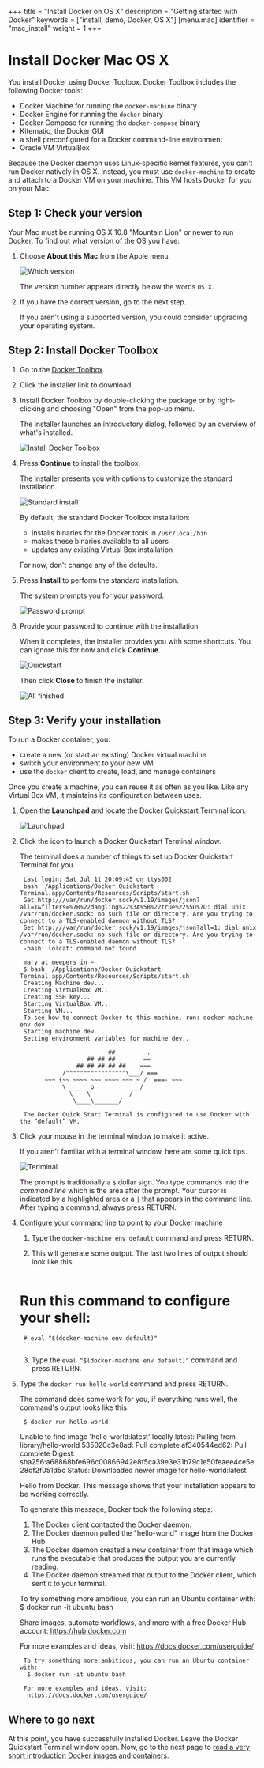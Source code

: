 +++
title = "Install Docker on OS X"
description = "Getting started with Docker"
keywords = ["install, demo, Docker, OS X"]
[menu.mac]
identifier = "mac_install"
weight = 1
+++

# Install Docker Mac OS X

You install Docker using Docker Toolbox. Docker Toolbox includes the following Docker tools:

* Docker Machine for running the `docker-machine` binary
* Docker Engine for running the `docker` binary
* Docker Compose for running the `docker-compose` binary
* Kitematic, the Docker GUI
* a shell preconfigured for a Docker command-line environment
* Oracle VM VirtualBox

Because the Docker daemon uses Linux-specific kernel features, you can't run
Docker natively in OS X. Instead, you must use `docker-machine` to create and
attach to a Docker VM on your machine. This VM hosts Docker for you on your Mac.

## Step 1: Check your version

Your Mac must be running OS X 10.8 "Mountain Lion" or newer to run Docker.
To find out what version of the OS you have:

1. Choose **About this Mac** from the Apple menu.

    ![Which version](/mac/images/which_version.png)

    The version number appears directly below the words `OS X`.

2. If you have the correct version, go to the next step.

    If you aren't using a supported version, you could consider upgrading your
    operating system.


## Step 2: Install Docker Toolbox

1. Go to the <a href="https://www.docker.com/toolbox" targe="_blank">Docker Toolbox</a>.

2. Click the installer link to download.

3. Install Docker Toolbox by double-clicking the package or by right-clicking
and choosing "Open" from the pop-up menu.

    The installer launches an introductory dialog, followed by an overview of what's installed.

    ![Install Docker Toolbox](/mac/images/mac-welcome-page.png)

4. Press **Continue** to install the toolbox.

    The installer presents you with options to customize the standard
    installation.

    ![Standard install](/mac/images/mac-page-two.png)

    By default, the standard Docker Toolbox installation:

    * installs binaries for the Docker tools in `/usr/local/bin`
    * makes these binaries available to all users
    * updates any existing Virtual Box installation

    For now, don't change any of the defaults.

5. Press **Install** to perform the standard installation.

     The system prompts you for your password.

     ![Password prompt](/mac/images/mac-password-prompt.png)

6. Provide your password to continue with the installation.

     When it completes, the installer provides you with some shortcuts. You can ignore this for now and click **Continue**.

     ![Quickstart](/mac/images/mac-page-quickstart.png)

     Then click **Close** to finish the installer.

     ![All finished](/mac/images/mac-page-finished.png)


## Step 3: Verify your installation

To run a Docker container, you:

* create a new (or start an existing) Docker virtual machine
* switch your environment to your new VM
* use the `docker` client to create, load, and manage containers

Once you create a machine, you can reuse it as often as you like. Like any
Virtual Box VM, it maintains its configuration between uses.

1. Open the **Launchpad** and locate the Docker Quickstart Terminal icon.

    ![Launchpad](/mac/images/applications_folder.png)

2. Click the icon to launch a Docker Quickstart Terminal window.

    The terminal does a number of things to set up Docker Quickstart Terminal for you.

        Last login: Sat Jul 11 20:09:45 on ttys002
        bash '/Applications/Docker Quickstart Terminal.app/Contents/Resources/Scripts/start.sh'
        Get http:///var/run/docker.sock/v1.19/images/json?all=1&filters=%7B%22dangling%22%3A%5B%22true%22%5D%7D: dial unix /var/run/docker.sock: no such file or directory. Are you trying to connect to a TLS-enabled daemon without TLS?
        Get http:///var/run/docker.sock/v1.19/images/json?all=1: dial unix /var/run/docker.sock: no such file or directory. Are you trying to connect to a TLS-enabled daemon without TLS?
        -bash: lolcat: command not found

        mary at meepers in ~
        $ bash '/Applications/Docker Quickstart Terminal.app/Contents/Resources/Scripts/start.sh'
        Creating Machine dev...
        Creating VirtualBox VM...
        Creating SSH key...
        Starting VirtualBox VM...
        Starting VM...
        To see how to connect Docker to this machine, run: docker-machine env dev
        Starting machine dev...
        Setting environment variables for machine dev...

                                ##         .
                          ## ## ##        ==
                       ## ## ## ## ##    ===
                   /"""""""""""""""""\___/ ===
              ~~~ {~~ ~~~~ ~~~ ~~~~ ~~~ ~ /  ===- ~~~
                   \______ o           __/
                     \    \         __/
                      \____\_______/

        The Docker Quick Start Terminal is configured to use Docker with the “default” VM.

3.  Click your mouse in the terminal window to make it active.

    If you aren't familiar with a terminal window, here are some quick tips.

    ![Teriminal](/tutimg/terminal.png)

    The prompt is traditionally a `$` dollar sign. You type commands into the
    *command line* which is the area after the prompt. Your cursor is indicated
    by a highlighted area or a `|` that appears in the command line. After
    typing a command, always press RETURN.

4. Configure your command line to point to your Docker machine
   
   1. Type the `docker-machine env default` command and press RETURN.
   2. This will generate some output. The last two lines of output should look like this:
   
        ```
	# Run this command to configure your shell: 
        # eval "$(docker-machine env default)"
        ```
   
   3. Type the `eval "$(docker-machine env default)"` command and press RETURN. 

5. Type the `docker run hello-world` command and press RETURN.

    The command does some work for you, if everything runs well, the command's
    output looks like this:

        $ docker run hello-world
	Unable to find image 'hello-world:latest' locally
	latest: Pulling from library/hello-world
	535020c3e8ad: Pull complete
	af340544ed62: Pull complete
	Digest: sha256:a68868bfe696c00866942e8f5ca39e3e31b79c1e50feaee4ce5e28df2f051d5c
	Status: Downloaded newer image for hello-world:latest

	Hello from Docker.
	This message shows that your installation appears to be working correctly.

	To generate this message, Docker took the following steps:
	 1. The Docker client contacted the Docker daemon.
	 2. The Docker daemon pulled the "hello-world" image from the Docker Hub.
	 3. The Docker daemon created a new container from that image which runs the
	    executable that produces the output you are currently reading.
	 4. The Docker daemon streamed that output to the Docker client, which sent it
	    to your terminal.

	To try something more ambitious, you can run an Ubuntu container with:
	 $ docker run -it ubuntu bash

	Share images, automate workflows, and more with a free Docker Hub account:
	 https://hub.docker.com

	For more examples and ideas, visit:
	 https://docs.docker.com/userguide/

        To try something more ambitious, you can run an Ubuntu container with:
         $ docker run -it ubuntu bash

        For more examples and ideas, visit:
         https://docs.docker.com/userguide/


## Where to go next

At this point, you have successfully installed Docker. Leave the Docker Quickstart Terminal
window open. Now, go to the next page to [read a very short introduction Docker
images and containers](/mac/step_two).


&nbsp;
